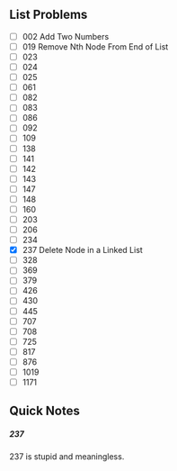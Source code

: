 ## List Problems

- [ ]  002 	Add Two Numbers    
- [ ]  019  Remove Nth Node From End of List
- [ ]  023
- [ ]  024
- [ ]  025
- [ ]  061
- [ ]  082
- [ ]  083
- [ ]  086
- [ ]  092
- [ ]  109
- [ ]  138
- [ ]  141
- [ ]  142
- [ ]  143
- [ ]  147
- [ ]  148
- [ ]  160
- [ ]  203
- [ ]  206
- [ ]  234
- [x]  237  Delete Node in a Linked List
- [ ]  328
- [ ]  369
- [ ]  379
- [ ]  426
- [ ]  430
- [ ]  445
- [ ]  707
- [ ]  708
- [ ]  725
- [ ]  817
- [ ]  876
- [ ]  1019
- [ ]  1171

## Quick Notes

##### 237
237 is stupid and meaningless.
